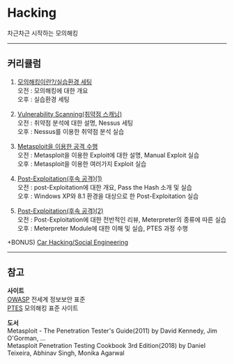 # Hacking
차근차근 시작하는 모의해킹

* * * 

## 커리큘럼   

1. [모의해킹이란?/실습환경 세팅](https://github.com/haedal-with-knu/WebHacking/blob/master/1.md)   
    오전 : 모의해킹에 대한 개요   
    오후 : 실습환경 세팅   

2. [Vulnerability Scanning(취약점 스캐닝)](https://github.com/haedal-with-knu/WebHacking/blob/master/2.md)   
    오전 : 취약점 분석에 대한 설명, Nessus 세팅   
    오후 : Nessus를 이용한 취약점 분석 실습   

3. [Metasploit을 이용한 공격 수행](https://github.com/haedal-with-knu/WebHacking/blob/master/3.md)   
    오전 : Metasploit을 이용한 Exploit에 대한 설명, Manual Exploit 실습   
    오후 : Metasploit을 이용한 여러가지 Exploit 실습   

4. [Post-Exploitation(후속 공격)(1)](https://github.com/haedal-with-knu/WebHacking/blob/master/4.md)   
    오전 : post-Exploitation에 대한 개요, Pass the Hash 소개 및 실습   
    오후 : Windows XP와 8.1 환경을 대상으로 한 Post-Exploitation 실습   

5. [Post-Exploitation(후속 공격)(2)](https://github.com/haedal-with-knu/WebHacking/blob/master/5.md)   
    오전 : Post-Exploitation에 대한 전반적인 리뷰, Meterpreter의 종류에 따른 실습   
    오후 : Meterpreter Module에 대한 이해 및 실습, PTES 과정 수행   



+BONUS) [Car Hacking/Social Engineering](https://github.com/haedal-with-knu/WebHacking/blob/master/6.md)   









* * *

## 참고   

**사이트**   
[OWASP](https://owasp.org/www-community/attacks/) 전세계 정보보안 표준    
[PTES](http://www.pentest-standard.org/index.php/Main_Page) 모의해킹 표준 사이트   


**도서**   
Metasploit - The Penetration Tester's Guide(2011) by David Kennedy, Jim O'Gorman, ...   
Metasploit Penetration Testing Cookbook 3rd Edition(2018) by Daniel Teixeira, Abhinav Singh, Monika Agarwal   




